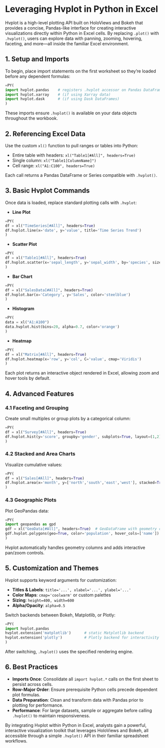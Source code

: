 # Leveraging Hvplot in Python in Excel

Hvplot is a high-level plotting API built on HoloViews and Bokeh that provides a concise, Pandas-like interface for creating interactive visualizations directly within Python in Excel cells. By replacing `.plot()` with `.hvplot()`, users can explore data with panning, zooming, hovering, faceting, and more—all inside the familiar Excel environment.

## 1. Setup and Imports

To begin, place import statements on the first worksheet so they’re loaded before any dependent formulas:

```python
=PY(
import hvplot.pandas    # registers .hvplot accessor on Pandas DataFrame/Series
import hvplot.xarray    # (if using Xarray data)
import hvplot.dask      # (if using Dask DataFrames)
)
```

These imports ensure `.hvplot()` is available on your data objects throughout the workbook.

## 2. Referencing Excel Data

Use the custom `xl()` function to pull ranges or tables into Python:

- Entire table with headers: `xl("Table1[#All]", headers=True)`
- Single column: `xl("Table1[ColumnName]")`
- Cell range: `xl("A1:C100", headers=True)`

Each call returns a Pandas DataFrame or Series compatible with `.hvplot()`.

## 3. Basic Hvplot Commands

Once data is loaded, replace standard plotting calls with `.hvplot`:

- **Line Plot**

```python
=PY(
df = xl("TimeSeries[#All]", headers=True)
df.hvplot.line(x='date', y='value', title='Time Series Trend')
)
```

- **Scatter Plot**

```python
=PY(
df = xl("Table1[#All]", headers=True)
df.hvplot.scatter(x='sepal_length', y='sepal_width', by='species', size=50)
)
```

- **Bar Chart**

```python
=PY(
df = xl("SalesData[#All]", headers=True)
df.hvplot.bar(x='Category', y='Sales', color='steelblue')
)
```

- **Histogram**

```python
=PY(
data = xl("A1:A100")
data.hvplot.hist(bins=20, alpha=0.7, color='orange')
)
```

- **Heatmap**

```python
=PY(
df = xl("Matrix[#All]", headers=True)
df.hvplot.heatmap(x='row', y='col', C='value', cmap='Viridis')
)
```

Each plot returns an interactive object rendered in Excel, allowing zoom and hover tools by default.

## 4. Advanced Features

### 4.1 Faceting and Grouping

Create small multiples or group plots by a categorical column:

```python
=PY(
df = xl("Survey[#All]", headers=True)
df.hvplot.hist(y='score', groupby='gender', subplots=True, layout=(1,2))
)
```

### 4.2 Stacked and Area Charts

Visualize cumulative values:

```python
=PY(
df = xl("Sales[#All]", headers=True)
df.hvplot.area(x='month', y=['north','south','east','west'], stacked=True)
)
```

### 4.3 Geographic Plots

Plot GeoPandas data:

```python
=PY(
import geopandas as gpd
gdf = xl("GeoData[#All]", headers=True)  # GeoDataFrame with geometry column
gdf.hvplot.polygons(geo=True, color='population', hover_cols=['name'])
)
```

Hvplot automatically handles geometry columns and adds interactive pan/zoom controls.

## 5. Customization and Themes

Hvplot supports keyword arguments for customization:

- **Titles & Labels**: `title='...', xlabel='...', ylabel='...'`
- **Color Maps**: `cmap='coolwarm'` or custom palettes
- **Sizing**: `height=400, width=600`
- **Alpha/Opacity**: `alpha=0.5`

Switch backends between Bokeh, Matplotlib, or Plotly:

```python
=PY(
import hvplot.pandas
hvplot.extension('matplotlib')      # static Matplotlib backend
hvplot.extension('plotly')          # Plotly backend for interactivity
)
```

After switching, `.hvplot()` uses the specified rendering engine.

## 6. Best Practices

- **Imports Once**: Consolidate all `import hvplot.*` calls on the first sheet to persist across cells.
- **Row-Major Order**: Ensure prerequisite Python cells precede dependent plot formulas.
- **Data Preparation**: Clean and transform data with Pandas prior to plotting for performance.
- **Performance**: For large datasets, sample or aggregate before calling `.hvplot()` to maintain responsiveness.

By integrating Hvplot within Python in Excel, analysts gain a powerful, interactive visualization toolkit that leverages HoloViews and Bokeh, all accessible through a simple `.hvplot()` API in their familiar spreadsheet workflows.

